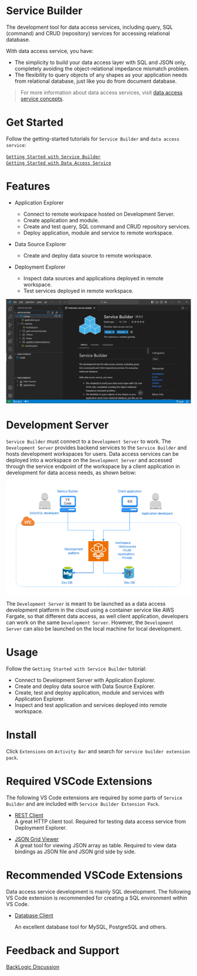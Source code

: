 # Service Builder

The development tool for data access services, including query, SQL (command) and CRUD (repository) services for accessing relational database.

With data access service, you have:
- The simplicity to build your data access layer with SQL and JSON only, completely avoiding the object-relational impedance mismatch problem.
- The flexibility to query objects of any shapes as your application needs from relational database, just like you do from document database.

>For more information about data access services, visit [data access service concepts](https://www.backlogic.net/docs/concepts/).  

# Get Started

Follow the getting-started tutorials for `Service Builder` and `data access service`:

[`Getting Started with Service Builder`](https://www.backlogic.net/docs/getting-started/service-builder/)  
[`Getting Started with Data Access Service`](https://www.backlogic.net/docs/getting-started/data-access-service/)  

# Features

- Application Explorer
  - Connect to remote workspace hosted on Development Server.
  - Create application and module.
  - Create and test query, SQL command and CRUD repository services.
  - Deploy application, module and service to remote workspace.
  
- Data Source Explorer
  - Create and deploy data source to remote workspace.

- Deployment Explorer
  - Inspect data sources and applications deployed in remote workspace.
  - Test services deployed in remote workspace.  

![Service Builder](resources/images/service-builder.png)

# Development Server

`Service Builder` must connect to a `Development Server` to work. The `Development Server` provides backend services to the `Service Builder` and hosts development workspaces for users. Data access services can be deployed into a workspace on the `Development Server` and accessed through the service endpoint of the workspace by a client application in development for data access needs, as shown below:

![Development Server](resources/images/development-server.png)

The `Development Server` is meant to be launched as a data access development platform in the cloud using a container service like AWS Fargate, so that different data access, as well client application, developers can work on the same `Development Server`. However, the `Development Server` can also be launched on the local machine for local development.

# Usage

Follow the `Getting Started with Service Builder` tutorial:

- Connect to Development Server with Application Explorer.
- Create and deploy data source with Data Source Explorer.
- Create, test and deploy application, module and services with Application Explorer.
- Inspect and test application and services deployed into remote workspace.

# Install

Click `Extensions` on `Activity Bar` and search for `service builder extension pack`.

# Required VSCode Extensions

The following VS Code extensions are required by some parts of `Service Builder` and are included with `Service Builder Extension Pack`.

- [REST Client](https://marketplace.visualstudio.com/items?itemName=humao.rest-client)  
  A great HTTP client tool. Required for testing data access service from Deployment Explorer.

- [JSON Grid Viewer](https://marketplace.visualstudio.com/items?itemName=DutchIgor.json-viewer)  
  A great tool for viewing JSON array as table. Required to view data bindings as JSON file and JSON grid side by side.

# Recommended VSCode Extensions

Data access service development is mainly SQL development. The following VS Code extension is recommended for creating a SQL environment within VS Code. 

- [Database Client](https://marketplace.visualstudio.com/items?itemName=cweijan.vscode-database-client2)  

  An excellent database tool for MySQL, PostgreSQL and others. 

# Feedback and Support

[BackLogic Discussion](https://github.com/bklogic/backlogic-project/discussions/categories/general)
